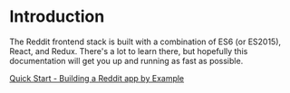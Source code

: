 # Introduction
The Reddit frontend stack is built with a combination of ES6 (or ES2015), React, and Redux. There's a lot to learn there, but hopefully this documentation will get you up and running as fast as possible.



[Quick Start - Building a Reddit app by Example](building_a_reddit_app_by_example.md)